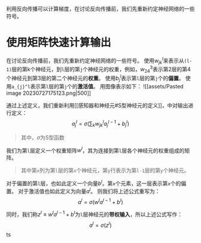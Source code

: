 利用反向传播可以计算梯度，在讨论反向传播前，我们先重新约定神经网络的一些符号。
# 使用矩阵快速计算输出

在讨论反向传播前，我们先重新约定神经网络的一些符号。
使用$w_{jk}^l$来表示从`(l-1)`层的第k个神经元，到`l`层的第`j`个神经元的权重，例如，$w_{24}^3$表示第2层的第4个神经元到第3层的第二个神经元的**权重**。
使用$b_{j}^l$表示第`l`层的第`j`个的**偏置**。
使用`a_{j}^l`表示第`l`层的第`j`个的**激活值**。
用图像表示如下：
![[assets/Pasted image 20230727175123.png|500]]

通过上述定义，我们重新利用[[感知器和神经元#S型神经元的定义]]，中对输出进行定义：
$$
a_{j}^l = \sigma(\sum_{k} w_{jk}^l a_{j}^{l-1} + b_{j}^l)
$$
> 其中，$\sigma$为S型函数

我们为第`l`层定义一个权重矩阵$w^l$，其为连接到第`l`层各个神经元的权重组成的矩阵。
> 其中第`x`列为第`l`层的第`x`个神经元，第`y`行表示为第`l-1`层的第`y`个神经元。

对于偏置的第`l`层，也如此定义一个向量$b^l$。第`x`个元素，这一层表示第`x`个的偏置。
对于激活值也如此定义为向量$a^l$。
则我们将上述公式重写为：
$$
a^l = \sigma (w^l a^{l-1} + b^l)
$$

同时，我们称$z^l \equiv w^l a^{l-1} + b^l$为`l`层神经元的**带权输入**，所以上述公式写作：
$$
a^l = \sigma (z^l)
$$
ts

